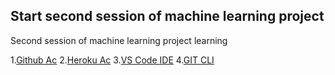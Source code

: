 ## Start second session of machine learning project
Second session of machine learning project learning

1.[Github Ac](http://github.com)
2.[Heroku Ac](http://dashboard.heroku.com/login)
3.[VS Code IDE](https://code.visualstudio.com/download)
4.[GIT CLI](https://git-scm.com/downloads)